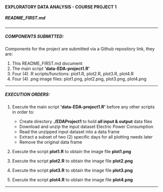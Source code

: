 
#### EXPLORATORY DATA ANALYSIS - COURSE PROJECT 1 
##### README_FIRST.md

***

##### COMPONENTS SUBMITTED:

Components for the project are submitted via a Github repository link, they are:

1. This README_FIRST.md document
2. The main script __'data-EDA-project1.R'__
3. Four (4) .R scripts/functions: plot1.R, plot2.R, plot3.R, plot4.R 
4. Four (4) .png image files: plot1.png, plot2.png, plot3.png, plot4.png   

***

##### EXECUTION ORDERS:

1. Execute the main script __'data-EDA-project1.R'__ before any other scripts in order to: 

	+ Create directory __./EDAProject1__ to hold __all input & output__ data files
	+ Download and unzip the input dataset Electric Power Consumption 
	+ Read the unzipped input dataset into a data frame
	+ Extract a subset of two (2) specific days for all plotting needs later 
	+ Remove the original data frame 

2. Execute the script __plot1.R__ to obtain the image file __plot1.png__ 

3. Execute the script __plot2.R__ to obtain the image file __plot2.png__ 

4. Execute the script __plot3.R__ to obtain the image file __plot3.png__
 
5. Execute the script __plot4.R__ to obtain the image file __plot4.png__ 


***